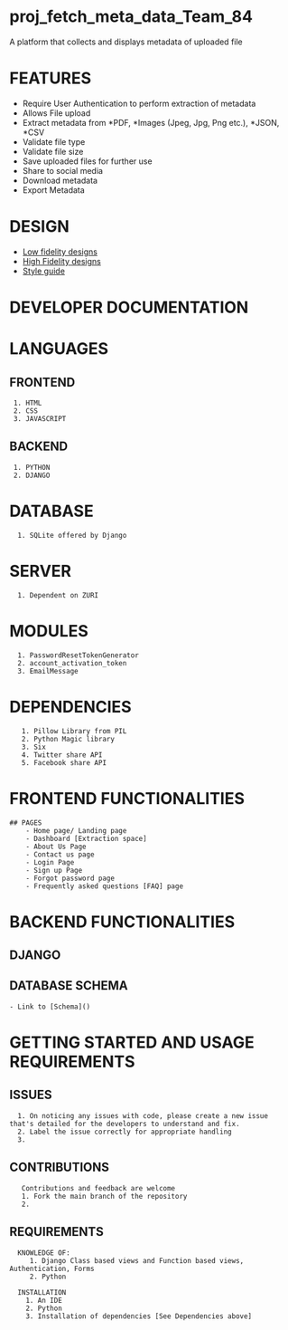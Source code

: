 # proj_fetch_meta_data_Team_84
A platform that collects and displays metadata of uploaded file

# FEATURES
  - Require User Authentication to perform extraction of metadata
  - Allows File upload
  - Extract metadata from *PDF, *Images (Jpeg, Jpg, Png etc.), *JSON, *CSV
  - Validate file type
  - Validate file size
  - Save uploaded files for further use
  - Share to social media
  - Download metadata
  - Export Metadata
# DESIGN
  - [Low fidelity designs](https://www.figma.com/file/JQtpoNpLc7SeBEHpormEqh/Team84_fetch_metadata-collaboration?node-id=0%3A1)
  - [High Fidelity designs](https://www.figma.com/file/JQtpoNpLc7SeBEHpormEqh/Team84_fetch_metadata-collaboration?node-id=2%3A3)
  - [Style guide](https://www.figma.com/file/JQtpoNpLc7SeBEHpormEqh/Team84_fetch_metadata-collaboration?node-id=2%3A2)
# DEVELOPER DOCUMENTATION
# LANGUAGES
  ## FRONTEND
     1. HTML
     2. CSS
     3. JAVASCRIPT
  ## BACKEND
     1. PYTHON
     2. DJANGO
# DATABASE
      1. SQLite offered by Django
# SERVER
      1. Dependent on ZURI
# MODULES
      1. PasswordResetTokenGenerator
      2. account_activation_token
      3. EmailMessage
# DEPENDENCIES
       1. Pillow Library from PIL
       2. Python Magic library
       3. Six
       4. Twitter share API
       5. Facebook share API
# FRONTEND FUNCTIONALITIES
    ## PAGES
        - Home page/ Landing page
        - Dashboard [Extraction space]
        - About Us Page
        - Contact us page
        - Login Page
        - Sign up Page
        - Forgot password page
        - Frequently asked questions [FAQ] page
# BACKEND FUNCTIONALITIES
   ## DJANGO
   ## DATABASE SCHEMA
    - Link to [Schema]()
        
# GETTING STARTED AND USAGE REQUIREMENTS
  ## ISSUES
      1. On noticing any issues with code, please create a new issue that's detailed for the developers to understand and fix.
      2. Label the issue correctly for appropriate handling
      3. 
    
  ## CONTRIBUTIONS
       Contributions and feedback are welcome
       1. Fork the main branch of the repository
       2. 
  ## REQUIREMENTS
      KNOWLEDGE OF:
         1. Django Class based views and Function based views, Authentication, Forms
         2. Python
         
      INSTALLATION
        1. An IDE
        2. Python
        3. Installation of dependencies [See Dependencies above]
        
         
